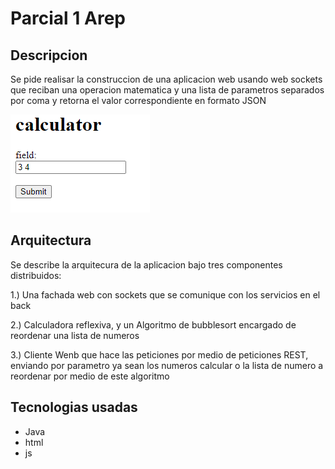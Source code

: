 # Parcial 1 Arep


## Descripcion

Se pide realisar la construccion de una aplicacion web usando web sockets
que reciban una operacion matematica y una lista de parametros separados por coma
y retorna el valor correspondiente en formato JSON

![img.png](main/resources/img.png)

## Arquitectura

Se describe la arquitecura de la aplicacion bajo tres componentes distribuidos:


1.) Una fachada web con sockets que se comunique con los servicios en el back

2.) Calculadora reflexiva, y un Algoritmo de bubblesort encargado de reordenar una lista de numeros 

3.) Cliente Wenb que hace las peticiones por medio de peticiones REST, enviando por parametro ya sean los numeros  calcular
o la lista de numero a reordenar por medio de este algoritmo

## Tecnologias usadas
- Java
- html
- js




